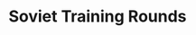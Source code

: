 ---
title: Soviet Training Rounds
type: round
recordings:
-   text: Dobrynya's perspective (Round 1)
    url: https://www.youtube.com/watch?v=G65j-keGFgo
-   text: Kwon's perspective (Round 1)
    url: https://www.youtube.com/watch?v=q5cg3hZweHQ
-   text: Kwon's perspective (Round 2)
    url: https://www.youtube.com/watch?v=tJScPONbapw
-   text: Kwon's perspective (Round 3)
    url: https://www.youtube.com/watch?v=71otxT7Ib8k
synopsis: "/rounds/synopses/soviet"
gallery: "/rounds/gallery/soviet"
---